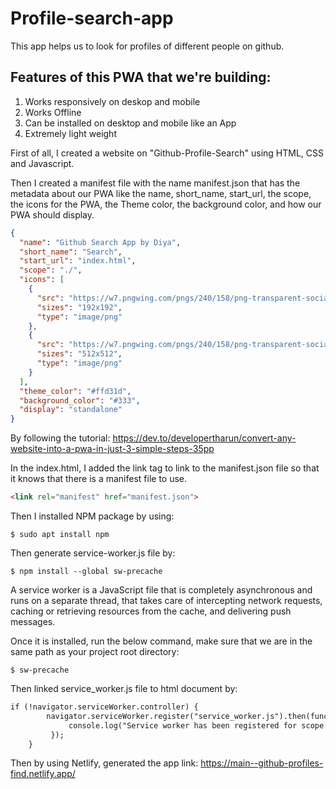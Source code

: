 # Profile-search-app
This app helps us to look for profiles of different people on github.

## Features of this PWA that we're building:

1. Works responsively on deskop and mobile
1. Works Offline
1. Can be installed on desktop and mobile like an App
1. Extremely light weight


First of all, I created a website on "Github-Profile-Search" using HTML, CSS and Javascript.

Then I created a manifest file with the name manifest.json that has the metadata about our PWA like the name, short_name, start_url, the scope, the icons for the PWA, the Theme color, the background color, and how our PWA should display.

```json
{
  "name": "Github Search App by Diya",
  "short_name": "Search",
  "start_url": "index.html",
  "scope": "./",
  "icons": [
    {
      "src": "https://w7.pngwing.com/pngs/240/158/png-transparent-social-media-computer-icons-github-fork-github-purple-text-social-media.png",
      "sizes": "192x192",
      "type": "image/png"
    },
    {
      "src": "https://w7.pngwing.com/pngs/240/158/png-transparent-social-media-computer-icons-github-fork-github-purple-text-social-media.png",
      "sizes": "512x512",
      "type": "image/png"
    }
  ],
  "theme_color": "#ffd31d",
  "background_color": "#333",
  "display": "standalone"
}
```
By following the tutorial:
https://dev.to/developertharun/convert-any-website-into-a-pwa-in-just-3-simple-steps-35pp

In the index.html, I added the link tag to link to the manifest.json file so that it knows that there is a manifest file to use.
```html
<link rel="manifest" href="manifest.json">

```

Then I installed NPM package by using:

`$ sudo apt install npm`

Then generate service-worker.js file by:

`$ npm install --global sw-precache`

A service worker is a JavaScript file that is completely asynchronous and runs on a separate thread, that takes care of intercepting network requests, caching or retrieving resources from the cache, and delivering push messages.

Once it is installed, run the below command, make sure that we are in the same path as your project root directory:

`$ sw-precache`

Then linked service_worker.js file to html document by:
```html
if (!navigator.serviceWorker.controller) {
        navigator.serviceWorker.register("service_worker.js").then(function(reg) {
             console.log("Service worker has been registered for scope: " + reg.scope);
         });
    }
```
Then by using Netlify, generated the app link:
https://main--github-profiles-find.netlify.app/
